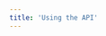 ```yaml
---
title: 'Using the API'
---
```


<ExternalRedirect href="https://docs.starswap.xyz/protocol/V2/guides/interface-integration/using-the-api" />
